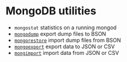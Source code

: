 # MongoDB utilities

- `mongostat` statistics on a running mongod
- [`mongodump`](backup_and_restore.md#backup) export dump files to BSON
- [`mongorestore`](backup_and_restore.md#restore) import dump files from BSON
- [`mongoexport`](backup_and_restore.md#backup) export data to JSON or CSV
- [`mongimport`](backup_and_restore.md#restore) import data from JSON or CSV
